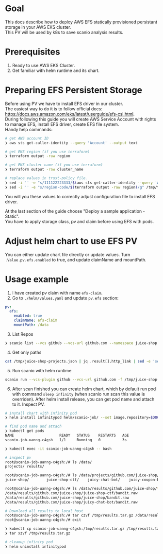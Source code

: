 # Goal

This docs describe how to deploy AWS EFS statically provisioned persistant storage in your AWS EKS cluster.  
This PV will be used by k8s to save scanio analysis results.

# Prerequisites

1. Ready to use AWS EKS Cluster.
2. Get familiar with helm runtime and its chart.

# Preparing EFS Persistent Storage

Before using PV we have to install EFS driver in our cluster.  
The easiest way to do it is to follow official docs: https://docs.aws.amazon.com/eks/latest/userguide/efs-csi.html.  
During following this guide you will create AWS Service Account with rights to manage EFS, install EFS driver, create EFS file system.  
Handy help commands:
```bash
# get AWS account ID
❯ aws sts get-caller-identity --query 'Account' --output text

# get EKS region (if you use terraform)
❯ terraform output -raw region

# get EKS cluster name (if you use terraform)
❯ terraform output -raw cluster_name

# replace values in trust-policy file.
❯ sed -i '' -e "s/111122223333/$(aws sts get-caller-identity --query 'Account' --output text)/g" /tmp/trust-policy.json
❯ sed -i '' -e "s/region-code/$(terraform output -raw region)/g" /tmp/trust-policy.json
```
You will you these values to correctly adjust configuration file to install EFS driver.

At the last section of the guide choose "Deploy a sample application - Static".  
You have to apply storage class, pv and claim before using EFS with pods.

# Adjust helm chart to use EFS PV

You can either update chart file directly or update values. Turn `.Value.pv.efs.enabled` to true, and update claimName and mountPath.

# Usage example
1. I have created pv claim with name `efs-claim`.
2. Go to `./helm/values.yaml` and update `pv.efs` section:
```yaml
pv:
  efs:
    enabled: true
    claimName: efs-claim
    mountPath: /data
```
3. List Repos
```bash
❯ scanio list --vcs github --vcs-url github.com --namespace juice-shop --output /tmp/juice-shop-projects.json
```
4. Get only paths
```bash
cat /tmp/juice-shop-projects.json | jq .result[].http_link | sed -e 's#^"https://github.com/##g' | sed -e 's#.git"$##g' > /tmp/juice-shop-projects-paths.json
```
5. Run scanio with helm runtime
```bash
scanio run --vcs-plugin github --vcs-url github.com -f /tmp/juice-shop-projects-paths.json --runtime helm --scanner-plugin bandit -j 10 --storage-type remote
```
6. After scan finished you can create helm chart, which by default run pod with command `sleep infinity` (when scanio run scan this value is overriden). After helm install release, you can get pod name and attach to it. Inspect PV.
```bash
# install chart with infinity pod
❯ helm install infinitypod helm/scanio-job/ --set image.repository=$DOCKER_IMAGE

# find pod name and attach
❯ kubectl get pods
NAME                     READY   STATUS    RESTARTS   AGE
scanio-job-uanng-c4gsh   1/1     Running   0          3s

❯ kubectl exec -it scanio-job-uanng-c4gsh -- bash

# inspect pv
root@scanio-job-uanng-c4gsh:/# ls /data/
projects/ results/

root@scanio-job-uanng-c4gsh:/# ls /data/projects/github.com/juice-shop/
juice-shop/        juice-shop-ctf/    juicy-chat-bot/    juicy-coupon-bot/  juicy-malware/     juicy-statistics/  pwning-juice-shop/

root@scanio-job-uanng-c4gsh:/# ls /data/results/github.com/juice-shop/**/bandit.raw | head -n 3
/data/results/github.com/juice-shop/juice-shop-ctf/bandit.raw
/data/results/github.com/juice-shop/juice-shop/bandit.raw
/data/results/github.com/juice-shop/juicy-chat-bot/bandit.raw

# Download all results to local host
root@scanio-job-uanng-c4gsh:/# tar czvf /tmp/results.tar.gz /data/results/
root@scanio-job-uanng-c4gsh:/# exit

❯ kubectl cp scanio-job-uanng-c4gsh:/tmp/results.tar.gz /tmp/results.tar.gz
❯ tar xzvf /tmp/results.tar.gz

# cleanup infinity pod
❯ helm uninstall infinitypod
```
